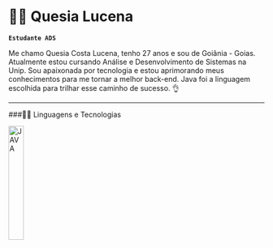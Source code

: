 # 👩‍💻 Quesia Lucena

**`Estudante ADS`**

Me chamo Quesia Costa Lucena, tenho 27 anos e sou de Goiânia - Goias.
Atualmente estou cursando Análise e Desenvolvimento de Sistemas na Unip.
Sou apaixonada por tecnologia e estou aprimorando meus conhecimentos para me tornar a melhor back-end. 
Java foi a linguagem escolhida para trilhar esse caminho de sucesso. 👌

---
###👩‍💻  Linguagens e Tecnologias 



   <img 
     aling="left"
     alt="JAVA"
     title="JAVA"
     width="30px"
     style="padding-right: 10px;"
 width="225" height="225" alt="image" src="https://github.com/user-attachments/assets/35d7b755-ab4a-43f7-bea4-75f211815181" />



          
          
          
          
          
